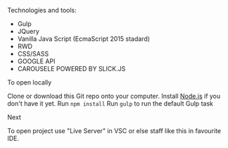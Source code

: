 Technologies and tools:
* Gulp
* JQuery
* Vanilla Java Script (EcmaScript 2015 stadard)
* RWD
* CSS/SASS
* GOOGLE API
* CAROUSELE POWERED BY SLICK.JS

To open locally

Clone or download this Git repo onto your computer.
Install [Node.js](https://nodejs.org/en/) if you don't have it yet.
Run `npm install`
Run `gulp` to run the default Gulp task

Next 

To open project use "Live Server" in VSC or else staff like this in favourite IDE.

 

